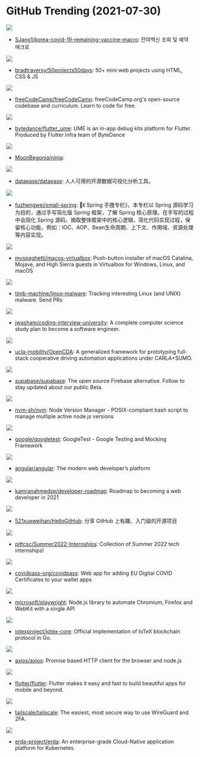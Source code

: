 # GitHub Trending (2021-07-30)

![](https://img.shields.io/badge/Python-New%2090-green?style=flat-square&logo=appveyor)
- [SJang1/korea-covid-19-remaining-vaccine-macro](https://github.com/SJang1/korea-covid-19-remaining-vaccine-macro): 잔여백신 조회 및 예약 매크로

![](https://img.shields.io/badge/CSS-New%20207-green?style=flat-square&logo=appveyor)
- [bradtraversy/50projects50days](https://github.com/bradtraversy/50projects50days): 50+ mini web projects using HTML, CSS & JS

![](https://img.shields.io/badge/JavaScript-New%20243-green?style=flat-square&logo=appveyor)
- [freeCodeCamp/freeCodeCamp](https://github.com/freeCodeCamp/freeCodeCamp): freeCodeCamp.org's open-source codebase and curriculum. Learn to code for free.

![](https://img.shields.io/badge/Dart-New%20219-green?style=flat-square&logo=appveyor)
- [bytedance/flutter_ume](https://github.com/bytedance/flutter_ume): UME is an in-app debug kits platform for Flutter. Produced by Flutter Infra team of ByteDance

![](https://img.shields.io/badge/JavaScript-New%2056-green?style=flat-square&logo=appveyor)
- [MoonBegonia/ninja](https://github.com/MoonBegonia/ninja): 

![](https://img.shields.io/badge/Java-New%2085-green?style=flat-square&logo=appveyor)
- [dataease/dataease](https://github.com/dataease/dataease): 人人可用的开源数据可视化分析工具。

![](https://img.shields.io/badge/Java-New%20211-green?style=flat-square&logo=appveyor)
- [fuzhengwei/small-spring](https://github.com/fuzhengwei/small-spring): 🌱《 Spring 手撸专栏》，本专栏以 Spring 源码学习为目的，通过手写简化版 Spring 框架，了解 Spring 核心原理。在手写的过程中会简化 Spring 源码，摘取整体框架中的核心逻辑，简化代码实现过程，保留核心功能，例如：IOC、AOP、Bean生命周期、上下文、作用域、资源处理等内容实现。

![](https://img.shields.io/badge/Shell-New%20251-green?style=flat-square&logo=appveyor)
- [myspaghetti/macos-virtualbox](https://github.com/myspaghetti/macos-virtualbox): Push-button installer of macOS Catalina, Mojave, and High Sierra guests in Virtualbox for Windows, Linux, and macOS

![](https://img.shields.io/badge/none-New%20197-green?style=flat-square&logo=appveyor)
- [timb-machine/linux-malware](https://github.com/timb-machine/linux-malware): Tracking interesting Linux (and UNIX) malware. Send PRs

![](https://img.shields.io/badge/none-New%20468-green?style=flat-square&logo=appveyor)
- [jwasham/coding-interview-university](https://github.com/jwasham/coding-interview-university): A complete computer science study plan to become a software engineer.

![](https://img.shields.io/badge/Python-New%2052-green?style=flat-square&logo=appveyor)
- [ucla-mobility/OpenCDA](https://github.com/ucla-mobility/OpenCDA): A generalized framework for prototyping full-stack cooperative driving automation applications under CARLA+SUMO.

![](https://img.shields.io/badge/TypeScript-New%20321-green?style=flat-square&logo=appveyor)
- [supabase/supabase](https://github.com/supabase/supabase): The open source Firebase alternative. Follow to stay updated about our public Beta.

![](https://img.shields.io/badge/Shell-New%2087-green?style=flat-square&logo=appveyor)
- [nvm-sh/nvm](https://github.com/nvm-sh/nvm): Node Version Manager - POSIX-compliant bash script to manage multiple active node.js versions

![](https://img.shields.io/badge/C%2B%2B-New%2047-green?style=flat-square&logo=appveyor)
- [google/googletest](https://github.com/google/googletest): GoogleTest - Google Testing and Mocking Framework

![](https://img.shields.io/badge/TypeScript-New%20151-green?style=flat-square&logo=appveyor)
- [angular/angular](https://github.com/angular/angular): The modern web developer’s platform

![](https://img.shields.io/badge/none-New%20150-green?style=flat-square&logo=appveyor)
- [kamranahmedse/developer-roadmap](https://github.com/kamranahmedse/developer-roadmap): Roadmap to becoming a web developer in 2021

![](https://img.shields.io/badge/Python-New%2080-green?style=flat-square&logo=appveyor)
- [521xueweihan/HelloGitHub](https://github.com/521xueweihan/HelloGitHub): 分享 GitHub 上有趣、入门级的开源项目

![](https://img.shields.io/badge/Python-New%20102-green?style=flat-square&logo=appveyor)
- [pittcsc/Summer2022-Internships](https://github.com/pittcsc/Summer2022-Internships): Collection of Summer 2022 tech internships!

![](https://img.shields.io/badge/TypeScript-New%2093-green?style=flat-square&logo=appveyor)
- [covidpass-org/covidpass](https://github.com/covidpass-org/covidpass): Web app for adding EU Digital COVID Certificates to your wallet apps

![](https://img.shields.io/badge/TypeScript-New%20133-green?style=flat-square&logo=appveyor)
- [microsoft/playwright](https://github.com/microsoft/playwright): Node.js library to automate Chromium, Firefox and WebKit with a single API

![](https://img.shields.io/badge/Go-New%20143-green?style=flat-square&logo=appveyor)
- [iotexproject/iotex-core](https://github.com/iotexproject/iotex-core): Official implementation of IoTeX blockchain protocol in Go.

![](https://img.shields.io/badge/JavaScript-New%20127-green?style=flat-square&logo=appveyor)
- [axios/axios](https://github.com/axios/axios): Promise based HTTP client for the browser and node.js

![](https://img.shields.io/badge/Dart-New%20262-green?style=flat-square&logo=appveyor)
- [flutter/flutter](https://github.com/flutter/flutter): Flutter makes it easy and fast to build beautiful apps for mobile and beyond.

![](https://img.shields.io/badge/Go-New%20105-green?style=flat-square&logo=appveyor)
- [tailscale/tailscale](https://github.com/tailscale/tailscale): The easiest, most secure way to use WireGuard and 2FA.

![](https://img.shields.io/badge/Go-New%20146-green?style=flat-square&logo=appveyor)
- [erda-project/erda](https://github.com/erda-project/erda): An enterprise-grade Cloud-Native application platform for Kubernetes.

